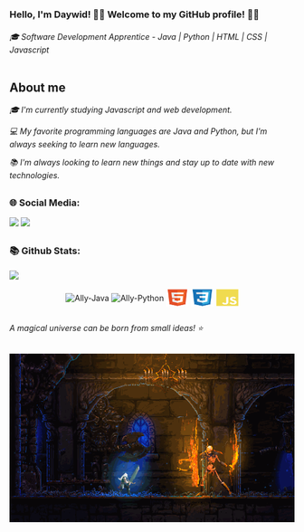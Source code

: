 <h3> Hello, I'm Daywid! 🐱‍👤 Welcome to my GitHub profile! 👋🏽 </h3>  
<h4></h4>   

<i> 🎓  Software Development Apprentice - Java | Python | HTML | CSS | Javascript <br> <br> </i>

## About me 


<i> 🎓 I'm currently studying Javascript and web development. <br> </i>

<i> 💻  My favorite programming languages are Java and Python, but I'm always seeking to learn new languages. <br>  </i>

<i> 📚 I'm always looking to learn new things and stay up to date with new technologies. <br>  </i>

   
## 
  
<h3> 🌐 Social Media: <br></h3> 

<div>  

 
   <a href="https://www.linkedin.com/in/daywid-mendes-387089249" target="_blank"><img src="https://img.shields.io/badge/-LinkedIn-%230077B5?style=for-the-badge&logo=linkedin&logoColor=white" target="_blank"></a>
   <a href = "mailto:mdaywid@gmail.com"><img src="https://img.shields.io/badge/Gmail-D14836?style=for-the-badge&logo=gmail&logoColor=white" target="_blank"></a>
 
##
 
<h3> 📚 Github Stats: <br></h3>
  
<div>
  <a href="https://github.com/daywid/github-readme-stats">
  <img align="center" src="https://github-readme-stats.vercel.app/api/top-langs/?username=daywid&layout=compact&theme=tokyonight" />
</a>
</div>

<br>
  
<div align="center" style="display: inline_block">
  <img align="center" alt="Ally-Java" height="40" width="50" src="https://cdn.jsdelivr.net/gh/devicons/devicon/icons/java/java-original.svg" />
  <img align="center" alt="Ally-Python" height="40" width="50" src="https://cdn.jsdelivr.net/gh/devicons/devicon/icons/python/python-original-wordmark.svg" /> 
  <img align="center" alt="Ally-HTML" height="30" width="40" src="https://raw.githubusercontent.com/devicons/devicon/master/icons/html5/html5-original.svg">
  <img align="center" alt="Ally-CSS" height="30" width="40" src="https://raw.githubusercontent.com/devicons/devicon/master/icons/css3/css3-original.svg">
  <img align="center" alt="Ally-Js" height="30" width="40" src="https://raw.githubusercontent.com/devicons/devicon/master/icons/javascript/javascript-plain.svg">
</div>
    
## 

 <i> A magical universe can be born from small ideas! ⭐️</i> <br> <br>
<!-- <img src="https://github.com/daywid/daywid/blob/main/Fire-Pixel.gif" width="440"> -->
 <img src="https://github.com/daywid/daywid/blob/main/Knight-Game.gif" align="center" width="820">


##
  
 
